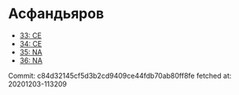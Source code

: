 # Асфандьяров
- [33: CE](33.md)
- [34: CE](34.md)
- [35: NA](35.md)
- [36: NA](36.md)

Commit: c84d32145cf5d3b2cd9409ce44fdb70ab80ff8fe
 fetched at: 20201203-113209
